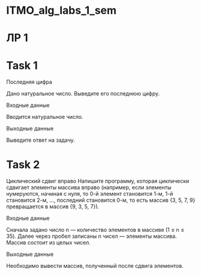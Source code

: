 # ITMO_alg_labs_1_sem
# ЛР 1
# Task 1
Последняя цифра

Дано натуральное число. Выведите его последнюю цифру.

Входные данные

Вводится натуральное число.

Выходные данные

Выведите ответ на задачу.

# Task 2

Циклический сдвиг вправо
Напишите программу, которая циклически сдвигает элементы массива вправо (например, если элементы нумеруются, начиная с нуля, то 0-й элемент становится 1-м, 1-й становится 2-м, ..., последний становится 0-м, то есть массив {3, 5, 7, 9} превращается в массив {9, 3, 5, 7}).

Входные данные

Сначала задано число n — количество элементов в массиве (1 ≤ n ≤ 35). Далее через пробел записаны n чисел — элементы массива. Массив состоит из целых чисел.

Выходные данные

Необходимо вывести массив, полученный после сдвига элементов.
